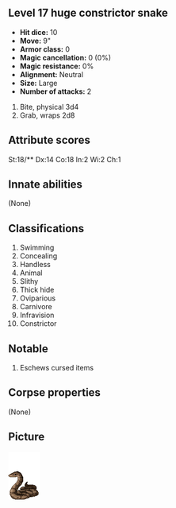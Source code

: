 ## Level 17 huge constrictor snake
- **Hit dice:** 10
- **Move:** 9"
- **Armor class:** 0
- **Magic cancellation:** 0 (0%)
- **Magic resistance:** 0%
- **Alignment:** Neutral
- **Size:** Large
- **Number of attacks:** 2
1. Bite, physical 3d4
2. Grab, wraps 2d8
## Attribute scores
St:18/** Dx:14 Co:18 In:2 Wi:2 Ch:1
## Innate abilities
(None)
## Classifications
1. Swimming
2. Concealing
3. Handless
4. Animal
5. Slithy
6. Thick hide
7. Oviparious
8. Carnivore
9. Infravision
10. Constrictor
## Notable
1. Eschews cursed items
## Corpse properties
(None)
## Picture
![Boa constrictor](https://github.com/hyvanmielenpelit/GnollHackTileSet/blob/main/Monsters/boa_constrictor/boa_constrictor.png)
